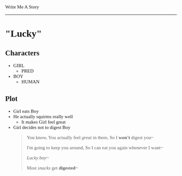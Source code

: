 <Style>
	Body {
		Font-size: 15px;
		Font-family: Verdana;
	};
</Style>

Write Me A Story
****************
"Lucky"
=======

Characters
----------
- GIRL
	- PRED
- BOY
	- HUMAN

Plot
----
- Girl eats Boy
- He actually squirms really well
	- It makes Girl feel great
- Girl decides not to digest Boy
	> You know,
	You actually feel _great_ in there,
	So I __won't__ digest you~
	>
	> I'm going to keep you around,
	So I can eat you again whenever I want~
	>
	> _Lucky boy~_
	>
	> Most _snacks_ get __digested__~